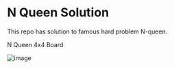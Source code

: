 # N Queen Solution
 This repo has solution to famous hard problem N-queen.
 
 N Queen 4x4 Board
 
![image](https://user-images.githubusercontent.com/83153656/190950905-7b371739-8b75-4095-9bbc-1c618b6a4469.png)
